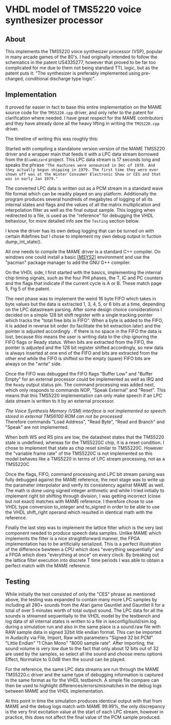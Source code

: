 # VHDL model of TMS5220 voice synthesizer processor

## About
This implements the TMS5220 voice synthesizer processor (VSP), popular in many arcade games of the 80's. I had originally intended to follow the schematics in the patent US4335277, however that proved to be far too complicated for me due to them not being standard TTL logic, but as the patent puts it: "The synthesizer is preferably implemented using pre-charged, conditional discharge type logic".  

## Implementation
It proved far easier in fact to base this entire implementation on the MAME source code for the `TMS5220.cpp` driver, and only refer to the patent for clarification where needed. I have great respect for the MAME contributors and they have already done all the heavy lifting in writing the `TMS5220.cpp` driver.  

The timeline of writing this was roughly this:  

Started with compiling a standalone version version of the MAME TMS5220 driver and a wrapper main that feeds it with a LPC data stream borrowed from the `BlueWizard` project. This LPC data stream is 17 seconds long and speaks the phrase `"The machines were announced in Dec of 1978. And they actually begun shipping in 1979. The first time they were ever shown off was at the Winter Consumer Electronic Show or CES and that was in early Jan 1979."`  

The converted LPC data is written out as a PCM stream in a standard wave file format which can be readily played on any platform. Additionally the program produces several hundreds of megabytes of logging of all its internal states and flags and the values of all the matrix multiplication and interpolation filter as well as the final output sample. This logging when redirected to a file, is used as the "reference" for debugging the VHDL behaviour, for more detailed info see the `Testing` section below.  

I know the driver has its own debug logging that can be turned on with certain #defines but I chose to implement my own debug output in fuction dump_int_state().  

All one needs to compile the MAME driver is a standard C++ compiler. On windows one could install a basic [[MSYS2]](https://www.msys2.org/) environment and use the "pacman" package manager to add the GNU G++ compiler.

On the VHDL side, I first started with the basics, implementing the internal chip timing signals, such as the four PHI phases, the T, IC and PC counters and the flags that indicate if the current cycle is A or B. These match page 5, Fig 5 of the patent.  

The next phase was to implement the weird 16 byte FIFO which takes in byte values but the data is extracted 1, 3, 4, 5, or 6 bits at a time, depending on the LPC datastream parsing. After some design choice considerations I decided on a simple 128 bit shift register with a single tracking pointer which tracks the "total free bits in FIFO". When a byte is added to the FIFO, it is added in reverse bit order (to facilitate the bit extraction later) and the pointer is adjusted accordingly . If there is no space in the FIFO the data is lost, because this means the user is writing data to the chip ignoring the FIFO flags or Ready status. When bits are extracted from the FIFO, the pointer is adjusted and the 128 bit register shifted accordingly, so new data is always inserted at one end of the FIFO and bits are extracted from the other end while the FIFO is shifted so the empty (spare) FIFO bits are always on the "write" side.  

Once the FIFO was debugged the FIFO flags "Buffer Low" and "Buffer Empty" for an external processor could be implemented as well as IRQ and the `Ready` output status pin. The command processing was added next, which only responds to commands NOP, "Speak External" and "Reset". This means that this TMS5220 implementation can only make speech if an LPC data stream is written to it by an external processor.  

*The Voice Synthesis Memory (VSM) interface is not implemented so speech stored in external TMS6100 ROM can not be processed*  
Therefore commands "Load Address", "Read Byte", "Read and Branch" and "Speak" are not implemented.  

When both WS and RS pins are low, the datasheet states that the TMS5220 state is undefined, whereas for the TMS5220C chip, it is a reset condition. I chose to implement that state as chip reset similar to TMS5220C. However the "variable frame rate" of the TMS5220C is not implemented so this model behaves like a TMS5220 in terms of LPC stream processing, not as a TMS5220C

Once the flags, FIFO, command processing and LPC bit stream parsing was fully debugged against the MAME reference, the next stage was to write up the parameter interpolator and verify its consistency against MAME as well. The math is done using signed integer arithmetic and while I tried initially to implement right bit shifting through division, I was getting incorrect (close but not exact) matches with MAME reference. I therefore chose to use VHDL type conversion to_integer and to_signed in order to be able to use the VHDL shift_right operand which resulted in identical math with the reference.  

Finally the last step was to implement the lattice filter which is the very last component needed to produce speech data samples. Unlike MAME which implements the filter is a nice straightforward manner, the FPGA implementation has to be artificially serialized. This is a perfect illustration of the difference bewteen a CPU which does "everything sequentially" and a FPGA which does "everything at once" on every clock. By breaking out the lattice filter execution into discrete T time periods I was able to obtain a perfect match with the MAME reference.  

## Testing
While initially the test consisted of only the "CES" phrase as mentioned above, the testing was expanded to contain many more LPC samples by including all 280+ sounds from the Atari game Gauntlet and Gauntlet II for a total of over 5 minutes worth of total output sound. The LPC data for all the sounds is streamed sequentially to the VHDL model by the testbench and log data of all internal states is written to a file in iseconfig/build/sim.log during a simulation run and also in the same place is a sound.raw file with RAW sample data in signed 32bit litle endian format. This can be imported in Audacity via File, Import, Raw with parameters "Signed 32 bit PCM" "Little Endian" "1 Chan Mono" "8000 sample rate". After importing, the sound volume is very low due to the fact that only about 12 bits out of 32 are used by the samples, so select all the sound and choose menu options Effect, Normalize to 0.0dB then the sound can be played.

For the reference, the same LPC data streams are run through the MAME TMS5220.c driver and the same type of debugging information is captured in the same format as for the VHDL testbench. A simple file compare can then be used to highlight differences/errors/mismatches in the debug logs between MAME and the VHDL implementation. 

At this point in time the simulation produces identical output with that from MAME and the debug logs match with MAME 99.99%, the only discrepancy is the very first excitation value at the start of each LPC stream, however in practice, this does not affect the final value of the PCM sample produced.
